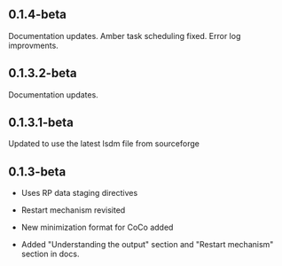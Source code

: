0.1.4-beta
----------

Documentation updates.
Amber task scheduling fixed.
Error log improvments.

0.1.3.2-beta
------------

Documentation updates.


0.1.3.1-beta
------------

Updated to use the latest lsdm file from sourceforge


0.1.3-beta
----------

* Uses RP data staging directives

* Restart mechanism revisited

* New minimization format for CoCo added

* Added "Understanding the output" section and "Restart mechanism" section in docs.
